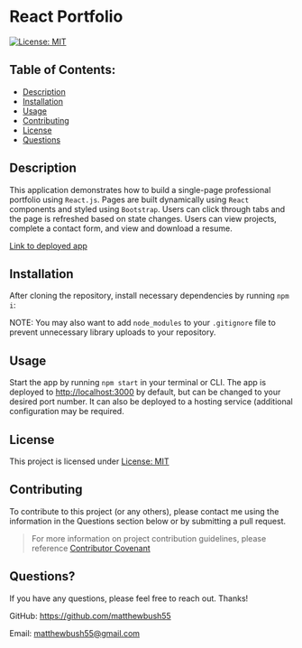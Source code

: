 # React Portfolio

[![License: MIT](https://img.shields.io/badge/License-MIT-yellow.svg)](https://opensource.org/licenses/MIT)

## Table of Contents:

- [Description](#description)
- [Installation](#installation)
- [Usage](#usage)
- [Contributing](#contributing)
- [License](#license)
- [Questions](#questions)

## Description

This application demonstrates how to build a single-page professional portfolio using `React.js`. Pages are built dynamically using `React` components and styled using `Bootstrap`. Users can click through tabs and the page is refreshed based on state changes. Users can view projects, complete a contact form, and view and download a resume.

[Link to deployed app](https://matthewbush55.github.io/portfolio/)

## Installation

After cloning the repository, install necessary dependencies by running `npm i`:

NOTE: You may also want to add `node_modules` to your `.gitignore` file to prevent unnecessary library uploads to your repository.

## Usage

Start the app by running `npm start` in your terminal or CLI. The app is deployed to [http://localhost:3000](http://localhost:3000) by default, but can be changed to your desired port number. It can also be deployed to a hosting service (additional configuration may be required.

## License

This project is licensed under [License: MIT](https://opensource.org/licenses/MIT)

## Contributing

To contribute to this project (or any others), please contact me using the information in the Questions section below or by submitting a pull request.

> For more information on project contribution guidelines, please reference [Contributor Covenant](https://www.contributor-covenant.org/)

## Questions?

If you have any questions, please feel free to reach out. Thanks!

GitHub: https://github.com/matthewbush55

Email: matthewbush55@gmail.com
